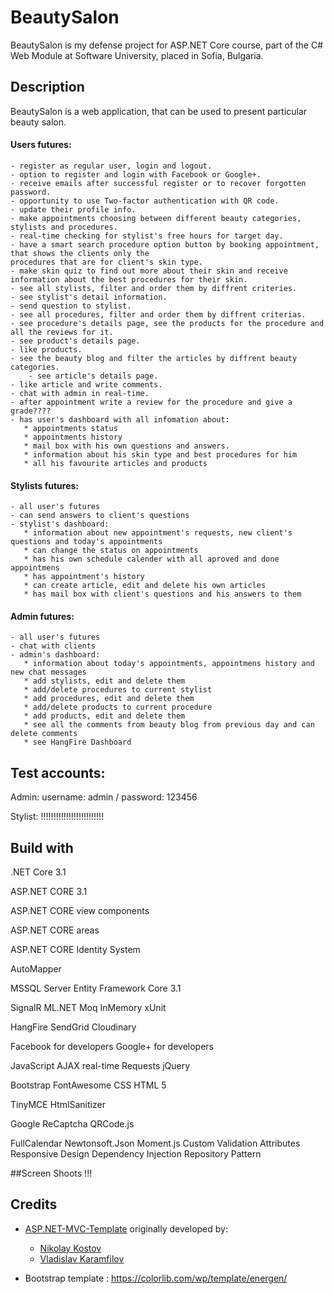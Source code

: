 # BeautySalon
BeautySalon is my defense project for ASP.NET Core course, part of the C# Web Module at Software University, placed in Sofia, Bulgaria.

## Description
BeautySalon is a web application, that can be used to present particular beauty salon.

#### Users futures:
	- register as regular user, login and logout.
	- option to register and login with Facebook or Google+.
	- receive emails after successful register or to recover forgotten password.
	- opportunity to use Two-factor authentication with QR code.
	- update their profile info.
	- make appointments choosing between different beauty categories, stylists and procedures.
	- real-time checking for stylist's free hours for target day.
	- have a smart search procedure option button by booking appointment, that shows the clients only the 
    procedures that are for client's skin type.
	- make skin quiz to find out more about their skin and receive information about the best procedures for their skin.
	- see all stylists, filter and order them by diffrent criteries.
	- see stylist's detail information.
	- send question to stylist.
	- see all procedures, filter and order them by diffrent criterias.
	- see procedure's details page, see the products for the procedure and all the reviews for it.
	- see product's details page.
	- like products.
	- see the beauty blog and filter the articles by diffrent beauty categories.
        - see article's details page.
	- like article and write comments.
	- chat with admin in real-time.
	- after appointment write a review for the procedure and give a grade????   
	- has user's dashboard with all infomation about: 
	   * appointments status
	   * appointments history
	   * mail box with his own questions and answers.
	   * information about his skin type and best procedures for him
	   * all his favourite articles and products


#### Stylists futures:
	- all user's futures
	- can send answers to client's questions
	- stylist's dashboard: 
	   * information about new appointment's requests, new client's questions and today's appointments
	   * can change the status on appointments
	   * has his own schedule calender with all aproved and done appointmens
	   * has appointment's history
	   * can create article, edit and delete his own articles
	   * has mail box with client's questions and his answers to them
	   
#### Admin futures:
	- all user's futures
	- chat with clients
	- admin's dashboard: 
	   * information about today's appointments, appointmens history and new chat messages
	   * add stylists, edit and delete them
	   * add/delete procedures to current stylist
	   * add procedures, edit and delete them
	   * add/delete products to current procedure
	   * add products, edit and delete them
	   * see all the comments from beauty blog from previous day and can delete comments
	   * see HangFire Dashboard
	   
## Test accounts:

Admin: username: admin / password: 123456

Stylist: !!!!!!!!!!!!!!!!!!!!!!!!!

## Build with

.NET Core 3.1

ASP.NET CORE 3.1

ASP.NET CORE view components 

ASP.NET CORE areas

ASP.NET CORE Identity System

AutoMapper

MSSQL Server 
Entity Framework Core 3.1



SignalR
ML.NET
Moq
InMemory
xUnit

HangFire 
SendGrid 
Cloudinary 


Facebook for developers 
Google+ for developers 

JavaScript
AJAX real-time Requests 
jQuery

Bootstrap 
FontAwesome
CSS
HTML 5

TinyMCE
HtmlSanitizer

Google ReCaptcha
QRCode.js

FullCalendar
Newtonsoft.Json
Moment.js
Custom Validation Attributes
Responsive Design
Dependency Injection
Repository Pattern


##Screen Shoots
!!!


## Credits

- [ASP.NET-MVC-Template](https://github.com/NikolayIT/ASP.NET-Core-Template) originally developed by:
   * [Nikolay Kostov](https://github.com/NikolayIT)
   * [Vladislav Karamfilov](https://github.com/vladislav-karamfilov)

- Bootstrap template : https://colorlib.com/wp/template/energen/
